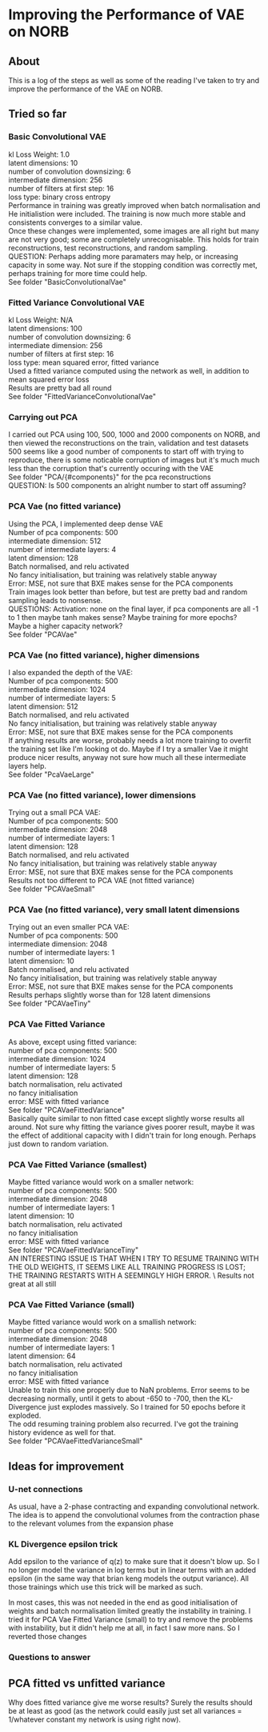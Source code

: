 # Improving the Performance of VAE on NORB

## About
This is a log of the steps as well as some of the reading I've taken to try and improve the performance of the VAE on NORB.

## Tried so far

### Basic Convolutional VAE
kl Loss Weight: 1.0 \
latent dimensions: 10 \
number of convolution downsizing: 6 \
intermediate dimension: 256 \
number of filters at first step: 16 \
loss type: binary cross entropy \
Performance in training was greatly improved when batch normalisation and He initialistion were included. The training is now much more stable and consistents converges to a similar value. \
Once these changes were implemented, some images are all right but many are not very good; some are completely unrecognisable. This holds for train reconstructions, test reconstructions, and random sampling. \
QUESTION: Perhaps adding more paramaters may help, or increasing capacity in some way. Not sure if the stopping condition was correctly met, perhaps training for more time could help. \
See folder "BasicConvolutionalVae"

### Fitted Variance Convolutional VAE
kl Loss Weight: N/A \
latent dimensions: 100 \
number of convolution downsizing: 6 \
intermediate dimension: 256 \
number of filters at first step: 16 \
loss type: mean squared error, fitted variance \
Used a fitted variance computed using the network as well, in addition to mean squared error loss \
Results are pretty bad all round \
See folder "FittedVarianceConvolutionalVae"

### Carrying out PCA
I carried out PCA using 100, 500, 1000 and 2000 components on NORB, and then viewed the reconstructions on the train, validation and test datasets \
500 seems like a good number of components to start off with trying to reproduce, there is some noticable corruption of images but it's much much less than the corruption that's currently occuring with the  VAE \
See folder "PCA/{#components}" for the pca reconstructions \
QUESTION: Is 500 components an alright number to start off assuming?

### PCA Vae (no fitted variance)
Using the PCA, I implemented deep dense VAE \
Number of pca components: 500 \
intermediate dimension: 512 \
number of intermediate layers: 4 \
latent dimension: 128 \
Batch normalised, and relu activated \
No fancy initialisation, but training was relatively stable anyway \
Error: MSE, not sure that BXE makes sense for the PCA components \
Train images look better than before, but test are pretty bad and random sampling leads to nonsense. \
QUESTIONS: Activation: none on the final layer, if pca components are all -1 to 1 then maybe tanh makes sense? Maybe training for more epochs? Maybe a higher capacity network? \
See folder "PCAVae"

### PCA Vae (no fitted variance), higher dimensions
I also expanded the depth of the VAE: \
Number of pca components: 500 \
intermediate dimension: 1024 \
number of intermediate layers: 5 \
latent dimension: 512 \
Batch normalised, and relu activated \
No fancy initialisation, but training was relatively stable anyway \
Error: MSE, not sure that BXE makes sense for the PCA components \
If anything results are worse, probably needs a lot more training to overfit the training set like I'm looking ot do. Maybe if I try a smaller Vae it might produce nicer results, anyway not sure how much all these intermediate layers help. \
See folder "PcaVaeLarge"

### PCA Vae (no fitted variance), lower dimensions
Trying out a small PCA VAE: \
Number of pca components: 500 \
intermediate dimension: 2048 \
number of intermediate layers: 1 \
latent dimension: 128 \
Batch normalised, and relu activated \
No fancy initialisation, but training was relatively stable anyway \
Error: MSE, not sure that BXE makes sense for the PCA components \
Results not too different to PCA VAE (not fitted variance) \
See folder "PCAVaeSmall"

### PCA Vae (no fitted variance), very small latent dimensions
Trying out an even smaller PCA VAE: \
Number of pca components: 500 \
intermediate dimension: 2048 \
number of intermediate layers: 1 \
latent dimension: 10 \
Batch normalised, and relu activated \
No fancy initialisation, but training was relatively stable anyway \
Error: MSE, not sure that BXE makes sense for the PCA components \
Results perhaps slightly worse than for 128 latent dimensions \
See folder "PCAVaeTiny"

### PCA Vae Fitted Variance
As above, except using fitted variance: \
number of pca components: 500 \
intermediate dimension: 1024 \
number of intermediate layers: 5 \
latent dimension: 128 \
batch normalisation, relu activated \
no fancy initialisation \
error: MSE with fitted variance \
See folder "PCAVaeFittedVariance" \
Basically quite similar to non fitted case except slightly worse results all around. Not sure why fitting the variance gives poorer result, maybe it was the effect of additional capacity with I didn't train for long enough. Perhaps just down to random variation.

### PCA Vae Fitted Variance (smallest)
Maybe fitted variance would work on a smaller network: \
number of pca components: 500 \
intermediate dimension: 2048 \
number of intermediate layers: 1 \
latent dimension: 10 \
batch normalisation, relu activated \
no fancy initialisation \
error: MSE with fitted variance \
See folder "PCAVaeFittedVarianceTiny" \
AN INTERESTING ISSUE IS THAT WHEN I TRY TO RESUME TRAINING WITH THE OLD WEIGHTS, IT SEEMS LIKE ALL TRAINING PROGRESS IS LOST; THE TRAINING RESTARTS WITH A SEEMINGLY HIGH ERROR. \ 
Results not great at all still

### PCA Vae Fitted Variance (small)
Maybe fitted variance would work on a smallish network: \
number of pca components: 500 \
intermediate dimension: 2048 \
number of intermediate layers: 1 \
latent dimension: 64 \
batch normalisation, relu activated \
no fancy initialisation \
error: MSE with fitted variance \
Unable to train this one properly due to NaN problems. Error seems to be decreasing normally, until it gets to about -650 to -700, then the KL-Divergence just explodes massively. So  I trained for 50 epochs before it exploded.\
The odd resuming training problem also recurred. I've got the training history evidence as well for that.\
See folder "PCAVaeFittedVarianceSmall" 

## Ideas for improvement

### U-net connections
As usual, have a 2-phase contracting and expanding convolutional network. The idea is to append the convolutional volumes from the contraction phase to the relevant volumes from the expansion phase

### KL Divergence epsilon trick
Add epsilon to the variance of q(z) to make sure that it doesn't blow up. So I no longer model the variance in log terms but in linear terms with an added epsilon (in the same way that brian keng models the output variance). All those trainings which use this trick will be marked as such.

In most cases, this was not needed in the end as good initialisation of weights and batch normalisation limited greatly the instability in training. I tried it for PCA Vae Fitted Variance (small) to try and remove the problems with instability, but it didn't help me at all, in fact I saw more nans. So I reverted those changes

### Questions to answer

## PCA fitted vs unfitted variance
Why does fitted variance give me worse results? Surely the results should be at least as good (as the network could easily just set all variances = 1/whatever constant my network is using right now).
